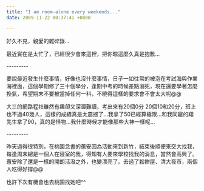 ```yaml
---
title: "I am room-alone every weekends..."
date: 2009-11-22 00:37:41 +0800

---
```

<p>好久不見，親愛的雜碎錄...</p><p>最近實在是太忙了，已經很少會來這裡，把你晾這麼久真是抱歉...</p><p>---------</p><p>要說最近發生什麼事情，好像也沒什麼事情，日子一如往常的被泡在考試海與作業海裡面，這個學期修了三十個學分，逢期中考的時候差點溺死，現在還要學著怎麼換氣，希望期末不要被當掉任何一科，不曉得這樣的要求會不會太大呢@@</p><p>大三的網路程社雖然有趣卻又深澀難讀，考出來有20個0分  20個10和20分，班上也不過40幾人，這樣的成績真是太震撼了...我拿了50已經算極限...和我同寢的翔先生拿了90，真的是怪物...我什麼時候才能像那些大神一樣呢...</p><p>---------</p><p>昨天過得很特別，在桃園念書的蕙安因為活動來到新竹，結束後順便來交大找我，每逢周末總是一個人在寢室的我，得知有人要來學校找我的消息，當然會高興了。蕙安除了還是一樣的開朗活潑之外，也變漂亮了。去過了鬆餅屋、清大夜市，兩個人吃得好撐@@</p><p>也許下次有機會也去桃園找她吧^^</p>
